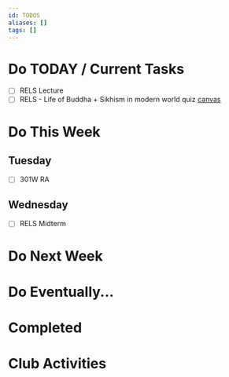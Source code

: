 ```yaml
---
id: TODOS
aliases: []
tags: []
---
```


# Do TODAY / Current Tasks
- [ ] RELS Lecture
- [ ] RELS - Life of Buddha + Sikhism in modern world quiz [canvas](https://canvas.csuchico.edu/courses/35556/quizzes/189343?module_item_id=1989052) 

# Do This Week

## Tuesday
- [ ] 301W RA

## Wednesday
- [ ] RELS Midterm

# Do Next Week

# Do Eventually...

# Completed

# Club Activities
